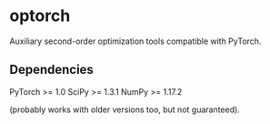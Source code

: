 # optorch
Auxiliary second-order optimization tools compatible with PyTorch.

## Dependencies
PyTorch >= 1.0
SciPy >= 1.3.1
NumPy >= 1.17.2

(probably works with older versions too, but not guaranteed).
